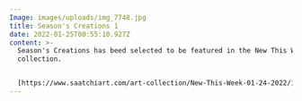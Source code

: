 ```yaml
---
Image: images/uploads/img_7748.jpg
title: Season's Creations 1
date: 2022-01-25T00:55:10.927Z
content: >-
  Season's Creations has beed selected to be featured in the New This Week
  collection.


  [https://www.saatchiart.com/​art-collection/New-This-Week-​01-24-2022/153961/645879/view](https://www.saatchiart.com/art-collection/New-This-Week-01-24-2022/153961/645879/view)
---
```

